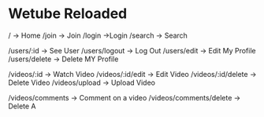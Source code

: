 # Wetube Reloaded

/ -> Home
/join -> Join
/login ->Login
/search -> Search

/users/:id -> See User
/users/logout -> Log Out
/users/edit -> Edit My Profile
/users/delete -> Delete MY Profile

/videos/:id -> Watch Video
/videos/:id/edit -> Edit Video
/videos/:id/delete -> Delete Video
/videos/upload -> Upload Video

/videos/comments -> Comment on a video
/videos/comments/delete -> Delete A
